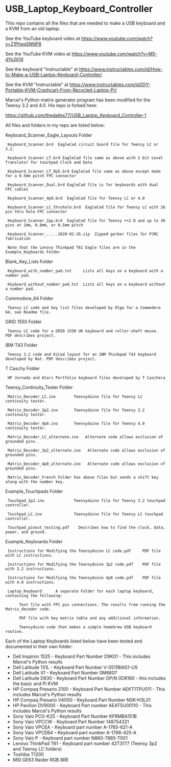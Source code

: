 # USB_Laptop_Keyboard_Controller
 This repo contains all the files that are needed to make a USB keyboard and a KVM from an old laptop.

 See the YouTube keyboard video at https://www.youtube.com/watch?v=Z1PheqSNNP8
 
 See the YouTube KVM video at https://www.youtube.com/watch?v=M5-dYo2jt14
 
 See the keyboard "Instructable" at https://www.instructables.com/id/How-to-Make-a-USB-Laptop-Keyboard-Controller/

 See the KVM "Instructable" at https://www.instructables.com/id/DIY-Portable-KVM-Crashcart-From-Recycled-Laptop-Pr/
 
 Marcel's Python matrix generator program has been modified for the Teensy 3.2 and 4.0. His repo is forked here:
 
 https://github.com/thedalles77/USB_Laptop_Keyboard_Controller-1
 
 All files and folders in my repo are listed below:
 
 Keyboard_Scanner_Eagle_Layouts Folder
 
     Keyboard_Scanner.brd  EagleCad circuit board file for Teensy LC or 3.2. 
 
     Keyboard_Scanner_LT.brd EagleCad file same as above with 2 bit Level Translator for touchpad Clock and Data
 
     Keyboard_Scanner_LT_0p5.brd EagleCad file same as above except made for a 0.5mm pitch FPC connector
 
     Keyboard_Scanner_Dual.brd EagleCad file is for keyboards with dual FPC cables
 
     Keyboard_Scanner_4p0.brd  EagleCad file for Teensy LC or 4.0
     
     Keyboard_Scanner_LC_thruhole.brd  EagleCad file for Teensy LC with 26 pin thru hole FPC connector
     
     Keyboard_Scanner_2pp.brd  EagleCad file for Teensy ++2.0 and up to 36 pins at 1mm, 0.8mm, or 0.5mm pitch
 
     Keyboard_Scanner_.....2020-02-26.zip  Zipped gerber files for PJRC fabrication
     
     Note that the Lenovo Thinkpad T61 Eagle files are in the Example_Keyboards Folder
     
 Blank_Key_Lists Folder
 
     Keyboard_with_number_pad.txt     Lists all keys on a keyboard with a number pad. 
     
     Keyboard_without_number_pad.txt  Lists all keys on a keyboard without a number pad. 
     
 Commodore_64 Folder
 
     Teensy LC code and key list files developed by Olga for a Commodore 64, see Readme file.  
 
 GRID 1550 Folder
 
     Teensy LC code for a GRID 1550 UK keyboard and roller-shaft mouse. PDF describes project.

IBM T43 Folder

     Teensy 3.2 code and KiCad layout for an IBM Thinkpad T43 keyboard developed by Nat. PDF describes project.
     
 T Caschy Folder
 
     HP Jornada and Atari Portfolio keyboard files developed by T Caschera
     
 Teensy_Continuity_Tester Folder
 
     Matrix_Decoder_LC.ino        Teensyduino file for Teensy LC continuity tester. 
     
     Matrix_Decoder_3p2.ino       Teensyduino file for Teensy 3.2 continuity tester.  
     
     Matrix_Decoder_4p0.ino       Teensyduino file for Teensy 4.0 continuity tester.
     
     Matrix_Decoder_LC_alternate.ino   Alternate code allows exclusion of grounded pins. 
     
     Matrix_Decoder_3p2_alternate.ino   Alternate code allows exclusion of grounded pins.  
     
     Matrix_Decoder_4p0_alternate.ino   Alternate code allows exclusion of grounded pins.
     
     Matrix_Decoder_French Folder has above files but sends a shift key along with the number key.
     
 Example_Touchpads Folder
 
     Touchpad_3p2.ino             Teensyduino file for Teensy 3.2 touchpad controller.
     
     Touchpad_LC.ino              Teensyduino file for Teensy LC touchpad controller.
     
     Touchpad_pinout_testing.pdf    Describes how to find the clock, data, power, and ground.
 
 Example_Keyboards Folder
 
     Instructions for Modifying the Teensyduino LC code.pdf     PDF file with LC instructions.   
     
     Instructions for Modifying the Teensyduino 3p2 code.pdf    PDF file with 3.2 instructions.
     
     Instructions for Modifying the Teensyduino 4p0 code.pdf    PDF file with 4.0 instructions.
     
     Laptop_Keyboard      A separate Folder for each laptop keyboard, containing the following:
     
          Text file with FPC pin connections. The results from running the Matrix_decoder code.
          
          PDF file with key matrix table and any additional information. 
          
          Teensyduino code that makes a simple homebrew USB keyboard routine.
          
 Each of the Laptop Keyboards listed below have been tested and documented in their own folder:
*  Dell Inspiron 1525 - Keyboard Part Number D9K01 - This includes Marcel's Python results
*  Dell Latitude 131L - Keyboard Part Number V-0511BIAS1-US
*  Dell Latitude X1 - Keyboard Part Number 0M6607
*  Dell Latitude D630 - Keyboard Part Number DP/N 0DR160 - this includes the basic and Pi KVM
*  HP Compaq Presario 2100 - Keyboard Part Number AEKT1TPU011 - This includes Marcel's Python results
*  HP Compaq Presario V4000 - Keyboard Part Number NSK-H3L01
*  HP Pavilion DV9000 - Keyboard Part number AEAT5U00110 - This includes Marcel's Python results
*  Sony Vaio PCG-K25 - Keyboard Part Number KFRMBA151B
*  Sony Vaio VPCCW - Keyboard Part Number 148754321
*  Sony Vaio VPCEA - Keyboard part number A-1765-621-A
*  Sony Vaio VPCEB4 – Keyboard part number A-1766-425-A
*  Sony Vaio P - Keyboard part number N860-7885-T001
*  Lenovo ThinkPad T61 - Keyboard part number 42T3177 (Teensy 3p2 and Teensy LC folders)
*  Toshiba T1200
*  MSI GE63 Raider RGB 8RE 
